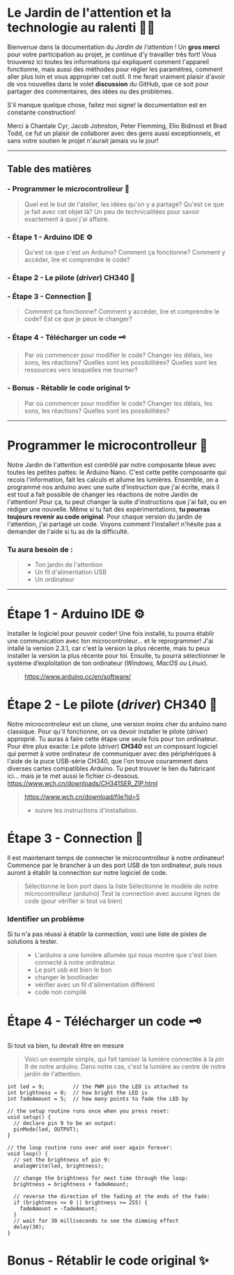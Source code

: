 # Le Jardin de l'attention et la technologie au ralenti 🌿🌱

Bienvenue dans la documentation du *Jardin de l'attention* ! Un **gros merci** pour votre participation au projet, je continue d'y travailler très fort! Vous trouverez ici toutes les informations qui expliquent comment l'appareil fonctionne, mais aussi des méthodes pour régler les paramètres, comment aller plus loin et vous approprier cet outil. Il me ferait vraiment plaisir d'avoir de vos nouvelles dans le volet **discussion** du GitHub, que ce soit pour partager des commentaires, des idées ou des problèmes. 

S'il manque quelque chose, faitez moi signe! la documentation est en constante construction!

Merci à Chantale Cyr, Jacob Johnston, Peter Flemming, Elio Bidinost et Brad Todd, ce fut un plaisir de collaborer avec des gens aussi exceptionnels, et sans votre soutien le projet n'aurait jamais vu le jour!

--------------
## Table des matières
### - Programmer le microcontrolleur 🧠
>Quel est le but de l'atelier, les idées qu'on y a partagé?
>Qu'est ce que je fait avec cet objet là?
>Un peu de technicalitées pour savoir exactement à quoi j'ai affaire.
### - Étape 1 - Arduino IDE ⚙️
> Qu'est ce que c'est un Arduino?
> Comment ça fonctionne? Comment y accéder, lire et comprendre le code?
### - Étape 2 - Le pilote (*driver*) CH340 🔧
> 
### - Étape 3 - Connection 🔌
> Comment ça fonctionne? Comment y accéder, lire et comprendre le code? Est ce que je peux le changer?
### - Étape 4 - Télécharger un code 🗝️
> Par où commencer pour modifier le code? Changer les délais, les sons, les réactions?
> Quelles sont les possibilitées?
> Quelles sont les ressources vers lesquelles me tourner?
### - Bonus - Rétablir le code original ✨
> Par où commencer pour modifier le code? Changer les délais, les sons, les réactions?
> Quelles sont les possibilitées?

------

# Programmer le microcontrolleur 🧠
Notre Jardin de l'attention est contrôlé par notre composante bleue avec toutes les petites pattes: le Arduino Nano. C'est cette petite composante qui recois l'information, fait les calculs et allume les lumières. Ensemble, on a programmé nos arduino avec une suite d'instruction que j'ai écrite, mais il est tout a fait possible de changer les réactions de notre Jardin de l'attention! Pour ça, tu peut changer la suite d'instructions que j'ai fait, ou en rédiger une nouvelle. Même si tu fait des expérimentations, **tu pourras toujours revenir au code original**. Pour chaque version du jardin de l'attention, j'ai partagé un code. Voyons comment l'installer! n'hésite pas a demander de l'aide si tu as de la difficulté.

### Tu aura besoin de : 
> - Ton jardin de l'attention
> - Un fil d'alimentation USB
> - Un ordinateur

-----

# Étape 1 - Arduino IDE ⚙️
Installer le logiciel pour pouvoir coder!
Une fois installé, tu pourra établir une communication avec ton microcontroleur... et le reprogrammer! J'ai intallé la version 2.3.1, car c'est la version la plus récente, mais tu peux installer la version la plus récente pour toi. Ensuite, tu pourra sélectionner le système d’exploitation de ton ordinateur (*Windows, MacOS ou Linux*).
> https://www.arduino.cc/en/software/

# Étape 2 - Le pilote (*driver*) CH340 🔧
Notre microcontroleur est un clone, une version moins cher du arduino nano classique. Pour qu'il fonctionne, on va devoir installer le pilote (*driver*) approprié. Tu auras à faire cette étape une seule fois pour ton ordinateur.
Pour être plus exacte: Le pilote (*driver*) **CH340** est un composant logiciel qui permet à votre ordinateur de communiquer avec des périphériques à l'aide de la puce USB-série CH340, que l'on trouve couramment dans diverses cartes compatibles Arduino. Tu peut trouver le lien du fabricant ici... mais je te met aussi le fichier ci-dessous. https://www.wch.cn/downloads/CH341SER_ZIP.html 
> https://www.wch.cn/download/file?id=5
> - suivre les instructions d'installation.

# Étape 3 - Connection 🔌
Il est maintenant temps de connecter le microcontrolleur à notre ordinateur! Commence par le brancher à un des port USB de ton ordinateur, puis nous auront à établir la connection sur notre logiciel de code.
> Sélectionne le bon port dans la liste
> Sélectionne le modèle de notre microcontrolleur (arduino)
> Test la connection avec aucune lignes de code (pour vérifier si tout va bien)

### Identifier un problème
Si tu n'a pas réussi à établir la connection, voici une liste de pistes de solutions à tester.
> - L'arduino a une lumière allumée qui nous montre que c'est bien connecté à notre ordinateur.
> - Le port usb est bien le bon
> - changer le bootloader
> - vérifier avec un fil d'alimentation différent
> - code non compilé

# Étape 4 - Télécharger un code 🗝️
Si tout va bien, tu devrait être en mesure 

> Voici un exemple simple, qui fait tamiser la lumière connectée à la *pin* 9 de notre arduino. Dans notre cas, c'est la lumière au centre de notre jardin de l'attention.
```
int led = 9;         // the PWM pin the LED is attached to
int brightness = 0;  // how bright the LED is
int fadeAmount = 5;  // how many points to fade the LED by

// the setup routine runs once when you press reset:
void setup() {
  // declare pin 9 to be an output:
  pinMode(led, OUTPUT);
}

// the loop routine runs over and over again forever:
void loop() {
  // set the brightness of pin 9:
  analogWrite(led, brightness);

  // change the brightness for next time through the loop:
  brightness = brightness + fadeAmount;

  // reverse the direction of the fading at the ends of the fade:
  if (brightness <= 0 || brightness >= 255) {
    fadeAmount = -fadeAmount;
  }
  // wait for 30 milliseconds to see the dimming effect
  delay(30);
}
```

# Bonus - Rétablir le code original ✨
